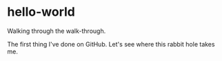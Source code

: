 # hello-world
Walking through the walk-through.

The first thing I've done on GitHub. Let's see where this rabbit hole takes me.
